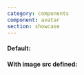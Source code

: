 ```yaml
---
category: components
component: avatar
section: showcase
---
```



<section data-test-percy data-section="showcase">
  
  <h4 class="dummy-h4">Default:</h4>
  <Hds::Avatar />
  <h4 class="dummy-h4">With image src defined:</h4>
  <Hds::Avatar @src="/assets/images/avatar.png" />

</section>

